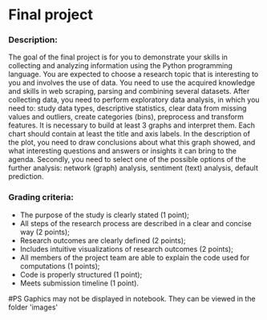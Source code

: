 # Final project
### Description:
The goal of the final project is for you to demonstrate your skills in collecting and analyzing information using the Python programming language. You are expected to choose a research topic that is interesting to you and involves the use of data. You need to use the acquired knowledge and skills in web scraping, parsing and combining several datasets. After collecting data, you need to perform exploratory data analysis, in which you need to: study data types, descriptive statistics, clear data from missing values and outliers, create categories (bins), preprocess and transform features. It is necessary to build at least 3 graphs and interpret them. Each chart should contain at least the title and axis labels. In the description of the plot, you need to draw conclusions about what this graph showed, and what interesting questions and answers or insights it can bring to the agenda. Secondly, you need to select one of the possible options of the further analysis: network (graph) analysis, sentiment (text) analysis, default prediction.
### Grading criteria:
* The purpose of the study is clearly stated (1 point);
* All steps of the research process are described in a clear and concise way (2 points);
* Research outcomes are clearly defined (2 points);
* Includes intuitive visualizations of research outcomes (2 points);
* All members of the project team are able to explain the code used for computations (1
points);
* Code is properly structured (1 point);
* Meets submission timeline (1 point).

#PS
Gaphics may not be displayed in notebook. They can be viewed in the folder 'images'
